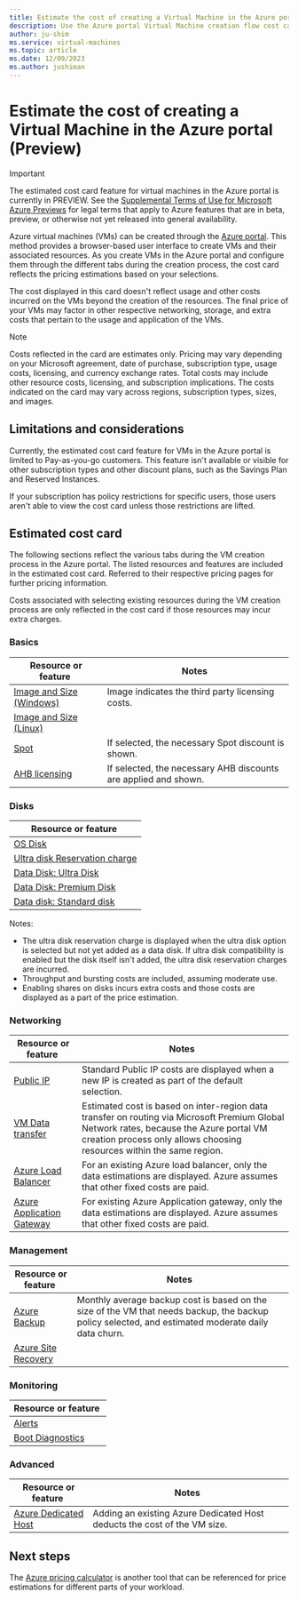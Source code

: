 ```yaml
---
title: Estimate the cost of creating a Virtual Machine in the Azure portal (Preview)
description: Use the Azure portal Virtual Machine creation flow cost card to estimate the final cost of your Virtual Machine.
author: ju-shim
ms.service: virtual-machines
ms.topic: article
ms.date: 12/09/2023
ms.author: jushiman
---
```


# Estimate the cost of creating a Virtual Machine in the Azure portal (Preview)

> [!IMPORTANT]
> The estimated cost card feature for virtual machines in the Azure portal is currently in PREVIEW. See the [Supplemental Terms of Use for Microsoft Azure Previews](https://azure.microsoft.com/support/legal/preview-supplemental-terms/) for legal terms that apply to Azure features that are in beta, preview, or otherwise not yet released into general availability.


Azure virtual machines (VMs) can be created through the [Azure portal](https://portal.azure.com/). This method provides a browser-based user interface to create VMs and their associated resources. As you create VMs in the Azure portal and configure them through the different tabs during the creation process, the cost card reflects the pricing estimations based on your selections. 

The cost displayed in this card doesn't reflect usage and other costs incurred on the VMs beyond the creation of the resources. The final price of your VMs may factor in other respective networking, storage, and extra costs that pertain to the usage and application of the VMs. 

> [!NOTE]
> Costs reflected in the card are estimates only. Pricing may vary depending on your Microsoft agreement, date of purchase, subscription type, usage costs, licensing, and currency exchange rates. Total costs may include other resource costs, licensing, and subscription implications. The costs indicated on the card may vary across regions, subscription types, sizes, and images.

## Limitations and considerations

Currently, the estimated cost card feature for VMs in the Azure portal is limited to Pay-as-you-go customers. This feature isn't available or visible for other subscription types and other discount plans, such as the Savings Plan and Reserved Instances.

If your subscription has policy restrictions for specific users, those users aren't able to view the cost card unless those restrictions are lifted.

## Estimated cost card

The following sections reflect the various tabs during the VM creation process in the Azure portal. The listed resources and features are included in the estimated cost card. Referred to their respective pricing pages for further pricing information. 

Costs associated with selecting existing resources during the VM creation process are only reflected in the cost card if those resources may incur extra charges.

### Basics

| Resource or feature                      | Notes                                          |
|------------------------------------------|-----------------------------------------------------------|
| [Image and Size (Windows)](https://azure.microsoft.com/pricing/details/virtual-machines/windows/) | Image indicates the third party licensing costs. |
| [Image and Size (Linux)](https://azure.microsoft.com/pricing/details/virtual-machines/linux/) | |
| [Spot](https://azure.microsoft.com/pricing/spot-advisor/) | If selected, the necessary Spot discount is shown. |
| [AHB licensing](https://azure.microsoft.com/pricing/hybrid-benefit/) | If selected, the necessary AHB discounts are applied and shown. |

### Disks

| Resource or feature                      |
|------------------------------------------|
| [OS Disk](https://azure.microsoft.com/pricing/details/managed-disks/) |
| [Ultra disk Reservation charge](https://azure.microsoft.com/pricing/details/managed-disks/) |
| [Data Disk: Ultra Disk](https://azure.microsoft.com/pricing/details/managed-disks/) |
| [Data Disk: Premium Disk](https://azure.microsoft.com/pricing/details/managed-disks/) |
| [Data disk: Standard disk](https://azure.microsoft.com/pricing/details/managed-disks/) |

Notes:
- The ultra disk reservation charge is displayed when the ultra disk option is selected but not yet added as a data disk. If ultra disk compatibility is enabled but the disk itself isn't added, the ultra disk reservation charges are incurred. 
- Throughput and bursting costs are included, assuming moderate use. 
- Enabling shares on disks incurs extra costs and those costs are displayed as a part of the price estimation. 

### Networking

| Resource or feature                      | Notes                                          |
|------------------------------------------|-----------------------------------------------------------|
| [Public IP](https://azure.microsoft.com/pricing/details/ip-addresses/) | Standard Public IP costs are displayed when a new IP is created as part of the default selection. |
| [VM Data transfer](https://azure.microsoft.com/pricing/details/bandwidth/) | Estimated cost is based on inter-region data transfer on routing via Microsoft Premium Global Network rates, because the Azure portal VM creation process only allows choosing resources within the same region. |
| [Azure Load Balancer](https://azure.microsoft.com/pricing/details/load-balancer/) | For an existing Azure load balancer, only the data estimations are displayed. Azure assumes that other fixed costs are paid. |
| [Azure Application Gateway](https://azure.microsoft.com/pricing/details/application-gateway/) | For existing Azure Application gateway, only the data estimations are displayed. Azure assumes that other fixed costs are paid. |

### Management 

| Resource or feature                      | Notes                                          |
|------------------------------------------|-----------------------------------------------------------|
| [Azure Backup](https://azure.microsoft.com/pricing/details/backup/) | Monthly average backup cost is based on the size of the VM that needs backup, the backup policy selected, and estimated moderate daily data churn. |
| [Azure Site Recovery](https://azure.microsoft.com/pricing/details/site-recovery/) | |

### Monitoring 

| Resource or feature                      |
|------------------------------------------|
| [Alerts](https://azure.microsoft.com/pricing/details/monitor/) |
| [Boot Diagnostics](https://azure.microsoft.com/pricing/details/storage/blobs/) |

### Advanced 

| Resource or feature                      | Notes                                          |
|------------------------------------------|-----------------------------------------------------------|
| [Azure Dedicated Host](https://azure.microsoft.com/pricing/details/virtual-machines/dedicated-host/) | Adding an existing Azure Dedicated Host deducts the cost of the VM size. |

## Next steps

The [Azure pricing calculator](https://azure.microsoft.com/pricing/calculator/) is another tool that can be referenced for price estimations for different parts of your workload.
